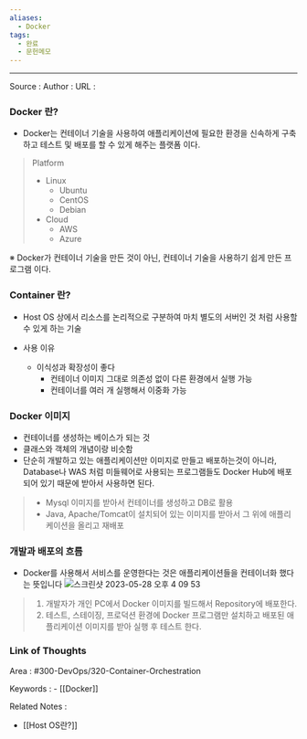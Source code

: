 ```yaml
---
aliases:
  - Docker
tags:
  - 완료
  - 문헌메모
---
```




---


Source :
Author : 
URL :

### Docker 란?
* Docker는 컨테이너 기술을 사용하여 애플리케이션에 필요한 환경을 신속하게 구축하고 테스트 및 배포를 할 수 있게 해주는 플랫폼 이다.
> Platform
> * Linux
>   * Ubuntu
>   * CentOS
>   * Debian
> * Cloud
>   * AWS
>   * Azure   


※ Docker가 컨테이너 기술을 만든 것이 아닌, 컨테이너 기술을 사용하기 쉽게 만든 프로그램 이다.


### Container 란?
* Host OS 상에서 리소스를 논리적으로 구분하여 마치 별도의 서버인 것 처럼 사용할 수 있게 하는 기술

* 사용 이유
  * 이식성과 확장성이 좋다
    * 컨테이너 이미지 그대로 의존성 없이 다른 환경에서 실행 가능
    * 컨테이너를 여러 개 실행해서 이중화 가능
 
### Docker 이미지
* 컨테이너를 생성하는 베이스가 되는 것
* 클래스와 객체의 개념이랑 비슷함
* 단순히 개발하고 있는 애플리케이션만 이미지로 만들고 배포하는것이 아니라, Database나 WAS 처럼 미들웨어로 사용되는 프로그램들도 Docker Hub에 배포되어 있기 때문에 받아서 사용하면 된다.
> * Mysql 이미지를 받아서 컨테이너를 생성하고 DB로 활용
> * Java, Apache/Tomcat이 설치되어 있는 이미지를 받아서 그 위에 애플리케이션을 올리고 재배포


### 개발과 배포의 흐름
* Docker를 사용해서 서비스를 운영한다는 것은 애플리케이션들을 컨테이너화 했다는 뜻입니다
![스크린샷 2023-05-28 오후 4 09 53](https://github.com/HyunSu1768/TIL/assets/108796235/74c3be07-c81b-4861-acd3-afe54a6e6fa3)
> 1. 개발자가 개인 PC에서 Docker 이미지를 빌드해서 Repository에 배포한다.
> 2. 테스트, 스테이징, 프로덕션 환경에 Docker 프로그램만 설치하고 배포된 애플리케이션 이미지를 받아 실행 후 테스트 한다.


### Link of Thoughts
Area : #300-DevOps/320-Container-Orchestration 

Keywords :
	- [[Docker]]

Related Notes : 
- [[Host OS란?]]
